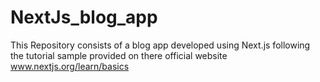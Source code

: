 # NextJs_blog_app
This Repository consists of a blog app developed using Next.js following the tutorial sample provided on there official website www.nextjs.org/learn/basics
